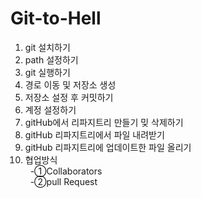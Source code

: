 # Git-to-Hell
1. git 설치하기 <br>
2. path 설정하기 <br>
3. git 실행하기 <br>
4. 경로 이동 및 저장소 생성 <br>
5. 저장소 설정 후 커밋하기 <br>
6. 계정 설정하기 <br>
7. gitHub에서 리파지트리 만들기 밎 삭제하기 <br>
8. gitHub 리파지트리에서 파일 내려받기 <br>
9. gitHub 리파지트리에 업데이트한 파일 올리기 <br>
10. 협업방식 <br>
&nbsp;&nbsp;-①Collaborators <br>
&nbsp;&nbsp;-②pull Request <br>
